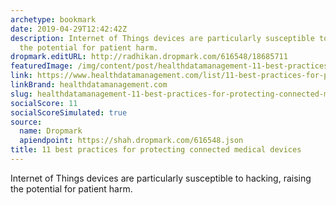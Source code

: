 ```yaml
---
archetype: bookmark
date: 2019-04-29T12:42:42Z
description: Internet of Things devices are particularly susceptible to hacking, raising
  the potential for patient harm.
dropmark.editURL: http://radhikan.dropmark.com/616548/18685711
featuredImage: /img/content/post/healthdatamanagement-11-best-practices-for-protecting-connected-medical-devices
link: https://www.healthdatamanagement.com/list/11-best-practices-for-protecting-connected-medical-devices
linkBrand: healthdatamanagement.com
slug: healthdatamanagement-11-best-practices-for-protecting-connected-medical-devices
socialScore: 11
socialScoreSimulated: true
source:
  name: Dropmark
  apiendpoint: https://shah.dropmark.com/616548.json
title: 11 best practices for protecting connected medical devices
---
```

Internet of Things devices are particularly susceptible to hacking, raising the potential for patient harm.